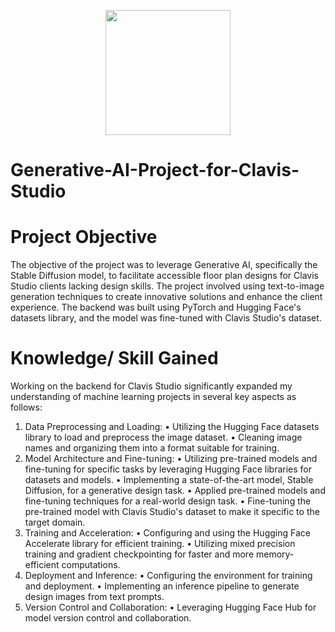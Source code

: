 
<p align = "center" draggable=”false” ><img src="https://encrypted-tbn0.gstatic.com/images?q=tbn:ANd9GcR8HNB-ex4xb4H3-PXRcywP5zKC_3U8VzQTPA&usqp=CAU" 
     width="200px"
     height="auto"/>
</p>

# Generative-AI-Project-for-Clavis-Studio

# Project Objective
The objective of the project was to leverage Generative AI, specifically the Stable Diffusion model, to facilitate accessible floor plan designs for Clavis Studio clients lacking design skills. The project involved using text-to-image generation techniques to create innovative solutions and enhance the client experience. The backend was built using PyTorch and Hugging Face's datasets library, and the model was fine-tuned with Clavis Studio's dataset.

# Knowledge/ Skill Gained
Working on the backend for Clavis Studio significantly expanded my understanding of machine learning projects in several key aspects as follows:
1.	Data Preprocessing and Loading:
•	Utilizing the Hugging Face datasets library to load and preprocess the image dataset.
•	Cleaning image names and organizing them into a format suitable for training.
2.	Model Architecture and Fine-tuning:
•	Utilizing pre-trained models and fine-tuning for specific tasks by leveraging Hugging Face libraries for datasets and models.
•	Implementing a state-of-the-art model, Stable Diffusion, for a generative design task.
•	Applied pre-trained models and fine-tuning techniques for a real-world design task. 
•	Fine-tuning the pre-trained model with Clavis Studio's dataset to make it specific to the target domain.
3.	Training and Acceleration:
•	Configuring and using the Hugging Face Accelerate library for efficient training.
•	Utilizing mixed precision training and gradient checkpointing for faster and more memory-efficient computations.
4.	Deployment and Inference:
•	Configuring the environment for training and deployment.
•	Implementing an inference pipeline to generate design images from text prompts.
5.	Version Control and Collaboration:
•	Leveraging Hugging Face Hub for model version control and collaboration.
